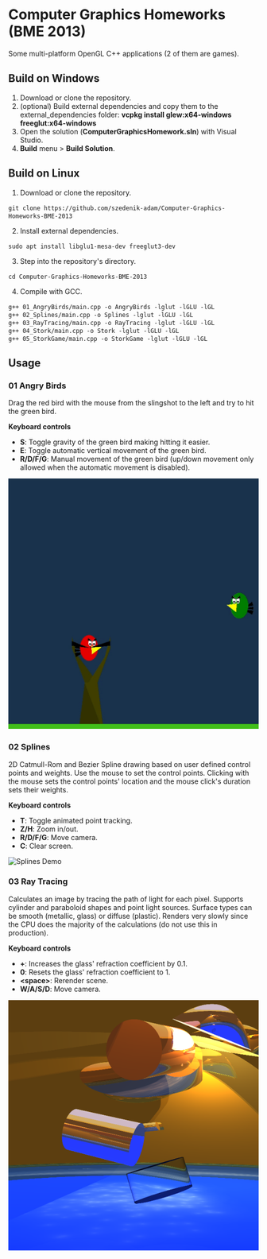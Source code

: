 # Computer Graphics Homeworks (BME 2013)
Some multi-platform OpenGL C++ applications (2 of them are games).

## Build on Windows
1. Download or clone the repository.
2. (optional) Build external dependencies and copy them to the external_dependencies folder: **vcpkg install glew:x64-windows freeglut:x64-windows**
3. Open the solution (**ComputerGraphicsHomework.sln**) with Visual Studio.
4. **Build** menu > **Build Solution**.

## Build on Linux
1. Download or clone the repository.
```
git clone https://github.com/szedenik-adam/Computer-Graphics-Homeworks-BME-2013
```
2. Install external dependencies.
```
sudo apt install libglu1-mesa-dev freeglut3-dev
```
3. Step into the repository's directory.
```
cd Computer-Graphics-Homeworks-BME-2013
```
4. Compile with GCC.
```
g++ 01_AngryBirds/main.cpp -o AngryBirds -lglut -lGLU -lGL
g++ 02_Splines/main.cpp -o Splines -lglut -lGLU -lGL
g++ 03_RayTracing/main.cpp -o RayTracing -lglut -lGLU -lGL
g++ 04_Stork/main.cpp -o Stork -lglut -lGLU -lGL
g++ 05_StorkGame/main.cpp -o StorkGame -lglut -lGLU -lGL
```

## Usage
### 01 Angry Birds
Drag the red bird with the mouse from the slingshot to the left and try to hit the green bird.

**Keyboard controls**
- **S**: Toggle gravity of the green bird making hitting it easier.
- **E**: Toggle automatic vertical movement of the green bird.
- **R/D/F/G**: Manual movement of the green bird (up/down movement only allowed when the automatic movement is disabled).

![Angry Birds Gameplay](/extras/angrybirds.gif)

### 02 Splines
2D Catmull-Rom and Bezier Spline drawing based on user defined control points and weights.
Use the mouse to set the control points.
Clicking with the mouse sets the control points' location and the mouse click's duration sets their weights.

**Keyboard controls**
- **T**: Toggle animated point tracking.
- **Z/H**: Zoom in/out.
- **R/D/F/G**: Move camera.
- **C**: Clear screen.

![Splines Demo](/extras/splines.gif)

### 03 Ray Tracing
Calculates an image by tracing the path of light for each pixel.
Supports cylinder and paraboloid shapes and point light sources.
Surface types can be smooth (metallic, glass) or diffuse (plastic).
Renders very slowly since the CPU does the majority of the calculations (do not use this in production).

**Keyboard controls**
- **+**: Increases the glass' refraction coefficient by 0.1.
- **0**: Resets the glass' refraction coefficient to 1.
- **\<space\>**: Rerender scene.
- **W/A/S/D**: Move camera.

![Ray Tracing Scene](/extras/20131108_g3_remote1_hidef.png)
